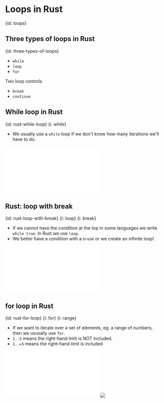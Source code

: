 # Loops in Rust
{id: loops}

## Three types of loops in Rust
{id: three-types-of-loops}

* `while`
* `loop`
* `for`

Two loop controls

* `break`
* `continue`

## While loop in Rust
{id: rust-while-loop}
{i: while}

* We usually use a `while` loop if we don't know how many iterations we'll have to do.

![](examples/loops/while-loop/src/main.rs)

## Rust: loop with break
{id: rust-loop-with-break}
{i: loop}
{i: break}

* If we cannot have the condition at the top in some languages we write `while true`. In Rust we use `loop`.
* We better have a condition with a `break` or we create an infinite loop!

![](examples/loops/loop-loop/src/main.rs)

## for loop in Rust
{id: rust-for-loop}
{i: for}
{i: range}

* If we want to iterate over a set of elements, eg. a range of numbers, then we ususally use `for`.
* `1..5` means the right-hand limit is NOT included.
* `1..=5` means the right-hand limit is included

![](examples/loops/for-loop/src/main.rs)
![](examples/loops/for-loop/out.out)


